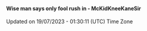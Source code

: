 #### Wise man says only fool rush in - McKidKneeKaneSir
Updated on 19/07/2023 - 01:30:11 (UTC) Time Zone
